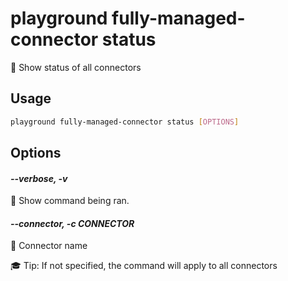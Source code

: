 # playground fully-managed-connector status

🧩 Show status of all connectors

## Usage

```bash
playground fully-managed-connector status [OPTIONS]
```

## Options

#### *--verbose, -v*

🐞 Show command being ran.

#### *--connector, -c CONNECTOR*

🔗 Connector name  
  
🎓 Tip: If not specified, the command will apply to all connectors


